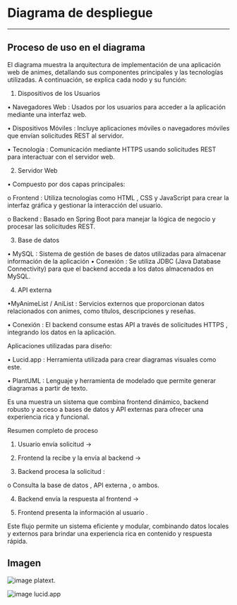 # Diagrama de despliegue 
----------

## Proceso de uso en el diagrama 

El diagrama muestra la arquitectura de implementación de una aplicación web de animes, detallando sus componentes principales y las tecnologías utilizadas. A continuación, se explica cada nodo y su función:

1. Dispositivos de los Usuarios

•	Navegadores Web : Usados por los usuarios para acceder a la aplicación mediante una interfaz web.

•	Dispositivos Móviles : Incluye aplicaciones móviles o navegadores móviles que envían solicitudes REST al servidor.

•	Tecnología : Comunicación mediante HTTPS usando solicitudes REST para interactuar con el servidor web.

2. Servidor Web
   
•	Compuesto por dos capas principales:

o	Frontend : Utiliza tecnologías como HTML , CSS y JavaScript para crear la interfaz gráfica y gestionar la interacción del usuario.

o	Backend : Basado en Spring Boot para manejar la lógica de negocio y procesar las solicitudes REST.

3. Base de datos

•	MySQL : Sistema de gestión de bases de datos utilizadas para almacenar información de la aplicación
•	Conexión : Se utiliza JDBC (Java Database Connectivity) para que el backend acceda a los datos almacenados en MySQL.

4. API externa

•MyAnimeList / AniList : Servicios externos que proporcionan datos relacionados con animes, como títulos, descripciones y reseñas.

•	Conexión : El backend consume estas API a través de solicitudes HTTPS , integrando los datos en la aplicación.

Aplicaciones utilizadas para diseño:

•	Lucid.app : Herramienta utilizada para crear diagramas visuales como este.

•	PlantUML : Lenguaje y herramienta de modelado que permite generar diagramas a partir de texto.

Es una muestra un sistema que combina frontend dinámico, backend robusto y acceso a bases de datos y API externas para ofrecer una experiencia rica y funcional.

Resumen completo de proceso

1.	Usuario envía solicitud →

2.	Frontend la recibe y la envía al backend →

3.	Backend procesa la solicitud :

o	Consulta la base de datos , API externa , o ambos.

4.	Backend envía la respuesta al frontend →

5.	Frontend presenta la información al usuario .

Este flujo permite un sistema eficiente y modular, combinando datos locales y externos para brindar una experiencia rica en contenido y respuesta rápida.


## Imagen 

![image](https://github.com/user-attachments/assets/89528590-971a-4573-b71f-6b5741eb8f14)
platext.

![image](https://github.com/user-attachments/assets/d36c0639-b902-402e-869e-74aeadbd1634)
lucid.app
